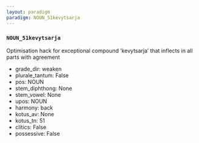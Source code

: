 ```yaml
---
layout: paradigm
paradigm: NOUN_51kevytsarja
---
```

### ` NOUN_51kevytsarja `

Optimisation hack for exceptional compound ’kevytsarja’ that inflects in all parts with agreement
* grade_dir: weaken
* plurale_tantum: False
* pos: NOUN
* stem_diphthong: None
* stem_vowel: None
* upos: NOUN
* harmony: back
* kotus_av: None
* kotus_tn: 51
* clitics: False
* possessive: False
